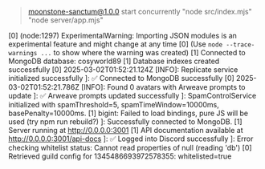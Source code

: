 
> moonstone-sanctum@1.0.0 start
> concurrently "node src/index.mjs" "node server/app.mjs"

[0] (node:1297) ExperimentalWarning: Importing JSON modules is an experimental feature and might change at any time
[0] (Use `node --trace-warnings ...` to show where the warning was created)
[1] Connected to MongoDB database: cosyworld89
[1] Database indexes created successfully
[0] 2025-03-02T01:52:21.124Z [INFO]: Replicate service initialized successfully
]: ✅ Connected to MongoDB successfully
[0] 2025-03-02T01:52:21.786Z [INFO]: Found 0 avatars with Arweave prompts to update
]: ✅ Arweave prompts updated successfully
]: SpamControlService initialized with spamThreshold=5, spamTimeWindow=10000ms, basePenalty=10000ms.
[1] bigint: Failed to load bindings, pure JS will be used (try npm run rebuild?)
]: Successfully connected to MongoDB.
[1] Server running at http://0.0.0.0:3001
[1] API documentation available at http://0.0.0.0:3001/api-docs
]: ✅ Logged into Discord successfully
]: Error checking whitelist status: Cannot read properties of null (reading 'db')
[0] Retrieved guild config for 1345486693972578355: whitelisted=true
